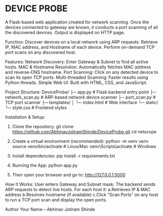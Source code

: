 # DEVICE PROBE
A Flask-based web application created for network scanning. Once the devices connected to gateway are known, it conducts a port scanning of all the discovered devices. Output is displayed on HTTP page.


Function:
Discover devices on a local network using ARP requests.
Retrieve IP, MAC address, and Hostname of each device.
Perform on-demand TCP port scans on any discovered host.


Features:
Network Discovery: Enter Gateway & Subnet to find all active hosts.
MAC & Hostname Resolution: Automatically fetches MAC address and reverse-DNS hostname.
Port Scanning: Click on any detected device to scan its open TCP ports.
Multi-threaded Scanning: Faster results using Python threads.
Simple Web UI: Built with HTML, CSS, and JavaScript.


Project Structure:
DeviceProbe/
├─ app.py                 # Flask backend entry point
├─ network_scan.py        # ARP-based network device scanner
├─ port_scan.py           # TCP port scanner
├─ templates/
│   └─ index.html         # Web interface
└─ static/
    └─ style.css          # Frontend styles


Installation & Setup:
1. Clone the repository:
git clone https://github.com/AbhinavJotiramShinde/DeviceProbe.git
cd netscope

2. Create a virtual environment (recommended):
python -m venv venv
source venv/bin/activate   # Linux/Mac
venv\Scripts\activate      # Windows

3. Install dependencies:
pip install -r requirements.txt

4. Running the App:
python app.py

5. Then open your browser and go to:
http://127.0.0.1:5000


How It Works:
User enters Gateway and Subnet mask.
The backend sends ARP requests to detect live hosts.
For each host it:
a.Retrieves IP & MAC address
b.Resolves hostname (if available)
c.Click “Scan Ports” on any host to run a TCP port scan and display the open ports.


Author
Your Name – Abhinav Jotiram Shinde
